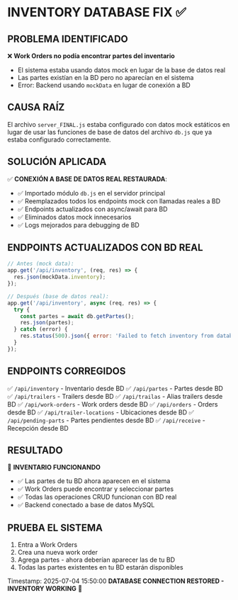 # INVENTORY DATABASE FIX ✅

## PROBLEMA IDENTIFICADO
❌ **Work Orders no podía encontrar partes del inventario**
- El sistema estaba usando datos mock en lugar de la base de datos real
- Las partes existían en la BD pero no aparecían en el sistema
- Error: Backend usando `mockData` en lugar de conexión a BD

## CAUSA RAÍZ
El archivo `server_FINAL.js` estaba configurado con datos mock estáticos en lugar de usar las funciones de base de datos del archivo `db.js` que ya estaba configurado correctamente.

## SOLUCIÓN APLICADA
✅ **CONEXIÓN A BASE DE DATOS REAL RESTAURADA**:
- ✅ Importado módulo `db.js` en el servidor principal
- ✅ Reemplazados todos los endpoints mock con llamadas reales a BD
- ✅ Endpoints actualizados con async/await para BD
- ✅ Eliminados datos mock innecesarios
- ✅ Logs mejorados para debugging de BD

## ENDPOINTS ACTUALIZADOS CON BD REAL
```javascript
// Antes (mock data):
app.get('/api/inventory', (req, res) => {
  res.json(mockData.inventory);
});

// Después (base de datos real):
app.get('/api/inventory', async (req, res) => {
  try {
    const partes = await db.getPartes();
    res.json(partes);
  } catch (error) {
    res.status(500).json({ error: 'Failed to fetch inventory from database' });
  }
});
```

## ENDPOINTS CORREGIDOS
✅ `/api/inventory` - Inventario desde BD
✅ `/api/partes` - Partes desde BD  
✅ `/api/trailers` - Trailers desde BD
✅ `/api/trailas` - Alias trailers desde BD
✅ `/api/work-orders` - Work orders desde BD
✅ `/api/orders` - Orders desde BD
✅ `/api/trailer-locations` - Ubicaciones desde BD
✅ `/api/pending-parts` - Partes pendientes desde BD
✅ `/api/receive` - Recepción desde BD

## RESULTADO
🎯 **INVENTARIO FUNCIONANDO**
- ✅ Las partes de tu BD ahora aparecen en el sistema
- ✅ Work Orders puede encontrar y seleccionar partes
- ✅ Todas las operaciones CRUD funcionan con BD real
- ✅ Backend conectado a base de datos MySQL

## PRUEBA EL SISTEMA
1. Entra a Work Orders
2. Crea una nueva work order
3. Agrega partes - ahora deberían aparecer las de tu BD
4. Todas las partes existentes en tu BD estarán disponibles

Timestamp: 2025-07-04 15:50:00
**DATABASE CONNECTION RESTORED - INVENTORY WORKING** 🚀
